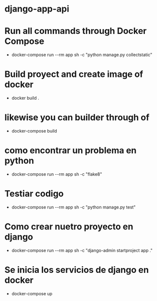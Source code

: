 # django-app-api

# Run all commands through Docker Compose
- docker-compose run --rm app sh -c "python manage.py collectstatic"

# Build proyect and create image of docker
- docker build .

# likewise you can builder through of
- docker-compose build

# como encontrar un problema en python
- docker-compose run --rm app sh -c "flake8"

# Testiar codigo
- docker-compose run --rm app sh -c "python manage.py test"

# Como crear nuetro proyecto en django
- docker-compose run --rm app sh -c "django-admin startproject app ."

# Se inicia los servicios de django en docker
- docker-compose up